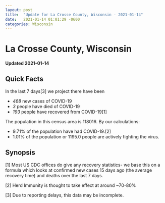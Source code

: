 ```yaml
---
layout: post
title:  "Update for La Crosse County, Wisconsin - 2021-01-14"
date:   2021-01-14 01:01:29 -0600
categories: Wisconsin
---
```


# La Crosse County, Wisconsin
#### Updated 2021-01-14

## Quick Facts

In the last 7 days[3] we project there have been
- *468* new cases of COVID-19
- *3* people have died of COVID-19
- *193* people have recovered from COVID-19[1]

The population in this census area is 118016. By our calculations:
- 9.71% of the population have had COVID-19.[2]
- 1.01% of the population or 1195.0 people are actively fighting the virus.

## Synopsis




[1] Most US CDC offices do give any recovery statistics- we base this on a formula which looks at confirmed new cases
15 days ago (the average recovery time) and deaths over the last 7 days.

[2] Herd Immunity is thought to take effect at around ~70-80%

[3] Due to reporting delays, this data may be incomplete.
 
    